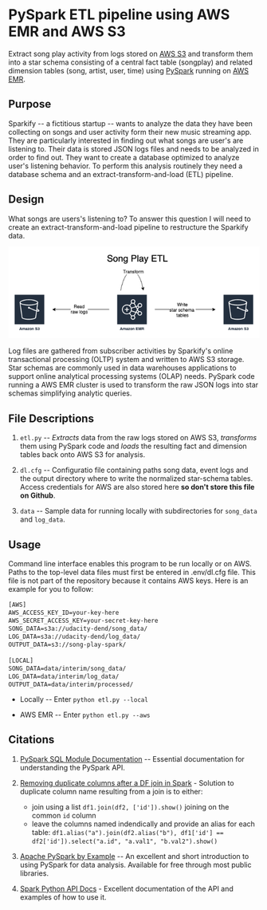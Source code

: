 # PySpark ETL pipeline using AWS EMR and AWS S3

Extract song play activity from logs stored on [AWS S3](https://aws.amazon.com/emr/) and transform them into a star schema consisting of a central fact table (songplay) and related dimension tables (song, artist, user, time) using [PySpark](https://databricks.com/glossary/pyspark) running on [AWS EMR](https://aws.amazon.com/emr/).  

## Purpose

Sparkify -- a fictitious startup -- wants to analyze the data they have been collecting on songs and user activity form their new music streaming app. They are particularly interested in finding out what songs are user's are listening to. Their data is stored JSON logs files and needs to be analyzed in order to find out.  They want to create a database optimized to analyze user's listening behavior. To perform this analysis routinely they need a database schema and an extract-transform-and-load (ETL) pipeline.

## Design

What songs are users's listening to?  To answer this question I will need to create an extract-transform-and-load pipeline to restructure the Sparkify data.  

![Song Play ETL](images/song-play-spark-arch.png)

Log files are gathered from subscriber activities by Sparkify's online transactional processing (OLTP) system and written to AWS S3 storage.  Star schemas are commonly used in data warehouses applications to support online analytical processing systems (OLAP) needs.  PySpark code running a AWS EMR cluster is used to transform the raw JSON logs into star schemas simplifying analytic queries.

## File Descriptions

1. `etl.py` -- _Extracts_ data from the raw logs stored on AWS S3, _transforms_ them using PySpark code and _loads_ the resulting fact and dimension tables back onto AWS S3 for analysis.  

1. `dl.cfg` -- Configuratio file containing paths song data, event logs and the output directory where to write the normalized star-schema tables.  Access credentials for AWS are also stored here __so don't store this file on Github__.

1. `data` -- Sample data for running locally with subdirectories for `song_data` and `log_data`.


## Usage

Command line interface enables this program to be run locally or on AWS.  Paths to the top-level data files must first be entered in .env/dl.cfg file.  This file is not part of the repository because it contains AWS keys.  Here is an example for you to follow:

```text
[AWS]
AWS_ACCESS_KEY_ID=your-key-here
AWS_SECRET_ACCESS_KEY=your-secret-key-here
SONG_DATA=s3a://udacity-dend/song_data/
LOG_DATA=s3a://udacity-dend/log_data/
OUTPUT_DATA=s3://song-play-spark/

[LOCAL]
SONG_DATA=data/interim/song_data/
LOG_DATA=data/interim/log_data/
OUTPUT_DATA=data/interim/processed/
```

* Locally -- Enter `python etl.py --local`

* AWS EMR -- Enter `python etl.py --aws`

## Citations

1. [PySpark SQL Module Documentation](https://spark.apache.org/docs/2.1.0/api/python/pyspark.sql.html#pyspark.sql.DataFrame) -- Essential documentation for understanding the PySpark API.

1. [Removing duplicate columns after a DF join in Spark](https://stackoverflow.com/questions/46944493/removing-duplicate-columns-after-a-df-join-in-spark) - Solution to duplicate column name resulting from a join is to either:

    * join using a list `df1.join(df2, ['id']).show()` joining on the common `id` column
    * leave the columns named indendically and provide an alias for each table:
    `df1.alias("a").join(df2.alias("b"), df1['id'] == df2['id']).select("a.id", "a.val1", "b.val2").show()`

1. [Apache PySpark by Example](https://www.lynda.com/Spark-DataFrames-tutorials/Apache-PySpark-Example/802868-2.html) -- An excellent and short introduction to using PySpark for data analysis.  Available for free through most public libraries.  

1. [Spark Python API Docs](https://spark.apache.org/docs/2.1.0/api/python/index.html#) - Excellent documentation of the API and examples of how to use it.
